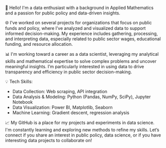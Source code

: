 👋 Hello! I'm a data enthusiast with a background in Applied Mathematics and a passion for public policy and data-driven insights.

🌐 I've worked on several projects for organizations that focus on public funds and policy, where I’ve analyzed and visualized data to support informed decision-making. My experience includes gathering, processing, and interpreting data, especially related to public sector wages, educational funding, and resource allocation.

📊 I'm working toward a career as a data scientist, leveraging my analytical skills and mathematical expertise to solve complex problems and uncover meaningful insights. I’m particularly interested in using data to drive transparency and efficiency in public sector decision-making.

💡 Tech Skills:

- Data Collection: Web scraping, API integration
- Data Analysis & Modeling: Python (Pandas, NumPy, SciPy), Jupyter Notebook
- Data Visualization: Power BI, Matplotlib, Seaborn
- Machine Learning: Gradient descent, regression analysis

  
📈 My GitHub is a place for my projects and experiments in data science. I'm constantly learning and exploring new methods to refine my skills. Let’s connect if you share an interest in public policy, data science, or if you have interesting data projects to collaborate on!
